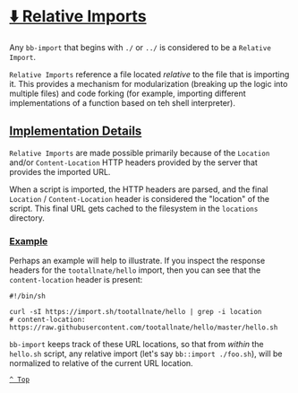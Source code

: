 # [⬇️ Relative Imports](README.md)

Any `bb-import` that begins with `./` or `../` is considered to be a `Relative Import`.

`Relative Imports` reference a file located _relative_ to the file that is importing it.  This provides a mechanism for modularization (breaking up the logic into multiple files) and code forking (for example, importing different implementations of a function based on teh shell interpreter).

## [Implementation Details](#implementation-details)

`Relative Imports` are made possible primarily because of the `Location` and/or `Content-Location` HTTP headers provided by the server that provides the imported URL.

When a script is imported, the HTTP headers are parsed, and the final `Location` / `Content-Location` header is considered the "location" of the script.  This final URL gets cached to the filesystem in the `locations` directory.

### [Example](#example)

Perhaps an example will help to illustrate.  If you inspect the response headers for the `tootallnate/hello` import, then you can see that the `content-location` header is present:

```shell
#!/bin/sh

curl -sI https://import.sh/tootallnate/hello | grep -i location
# content-location: https://raw.githubusercontent.com/tootallnate/hello/master/hello.sh
```

`bb-import` keeps track of these URL locations, so that from _within_ the `hello.sh` script, any relative import (let's say `bb::import ./foo.sh`), will be normalized to relative of the current URL location.

[`^ Top`](#-relative-imports)
